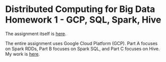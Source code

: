 # Distributed Computing for Big Data Homework 1 - GCP, SQL, Spark, Hive

The assignment itself is [here](https://github.com/anyapriya/ExamplesOfWork/blob/master/LSE%20-%20Distributed%20Computing%20for%20Big%20Data/Homework1/homework-1.ipynb).

The entire assignment uses Google Cloud Platform (GCP).  Part A focuses on Spark RDDs, Part B focuses on Spark SQL, and Part C focuses on Hive.  My work is [here](https://github.com/anyapriya/ExamplesOfWork/blob/master/LSE%20-%20Distributed%20Computing%20for%20Big%20Data/Homework1/Homework1.ipynb.ipynb).  

